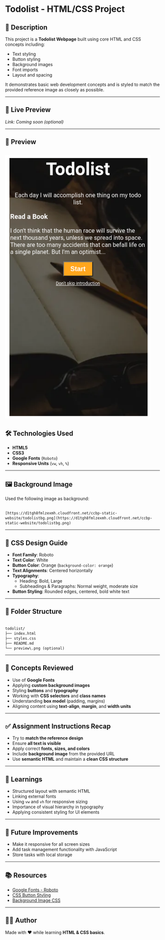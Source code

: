
# Todolist - HTML/CSS Project

## 📝 Description

This project is a **Todolist Webpage** built using core HTML and CSS concepts including:
- Text styling
- Button styling
- Background images
- Font imports
- Layout and spacing

It demonstrates basic web development concepts and is styled to match the provided reference image as closely as possible.

---

## 🔗 Live Preview

*Link:* _Coming soon (optional)_

---

## 📸 Preview
![alt text](image.png)
---

## 🛠️ Technologies Used

- **HTML5**
- **CSS3**
- **Google Fonts** (`Roboto`)
- **Responsive Units** (`vw`, `vh`, `%`)

---

## 🖼️ Background Image

Used the following image as background:

```

[https://d1tgh8fmlzexmh.cloudfront.net/ccbp-static-website/todolistbg.png](https://d1tgh8fmlzexmh.cloudfront.net/ccbp-static-website/todolistbg.png)

```

---

## 🎨 CSS Design Guide

- **Font Family**: Roboto
- **Text Color**: White
- **Button Color**: Orange (`background-color: orange`)
- **Text Alignments**: Centered horizontally
- **Typography**:
  - Heading: Bold, Large
  - Subheadings & Paragraphs: Normal weight, moderate size
- **Button Styling**: Rounded edges, centered, bold white text

---

## 📁 Folder Structure

```

todolist/
├── index.html
├── styles.css
├── README.md
└── preview\.png (optional)

```

---

## 🔄 Concepts Reviewed

- Use of **Google Fonts**
- Applying **custom background images**
- Styling **buttons** and **typography**
- Working with **CSS selectors** and **class names**
- Understanding **box model** (padding, margins)
- Aligning content using **text-align**, **margin**, and **width units**

---

## ✅ Assignment Instructions Recap

- Try to **match the reference design**
- Ensure **all text is visible**
- Apply correct **fonts, sizes, and colors**
- Include **background image** from the provided URL
- Use **semantic HTML** and maintain a **clean CSS structure**

---

## 🧠 Learnings

- Structured layout with semantic HTML
- Linking external fonts
- Using `vw` and `vh` for responsive sizing
- Importance of visual hierarchy in typography
- Applying consistent styling for UI elements

---

## 🚀 Future Improvements

- Make it responsive for all screen sizes
- Add task management functionality with JavaScript
- Store tasks with local storage

---

## 📚 Resources

- [Google Fonts - Roboto](https://fonts.google.com/specimen/Roboto)
- [CSS Button Styling](https://developer.mozilla.org/en-US/docs/Web/CSS/button)
- [Background Image CSS](https://developer.mozilla.org/en-US/docs/Web/CSS/background-image)

---

## 👨‍💻 Author

Made with ❤️ while learning **HTML & CSS basics**.



